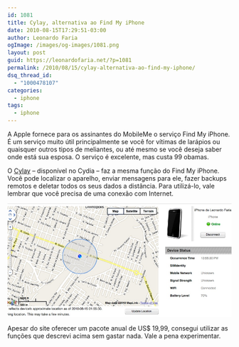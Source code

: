 ```yaml
---
id: 1081
title: Cylay, alternativa ao Find My iPhone
date: 2010-08-15T17:29:51-03:00
author: Leonardo Faria
ogImage: /images/og-images/1081.png
layout: post
guid: https://leonardofaria.net/?p=1081
permalink: /2010/08/15/cylay-alternativa-ao-find-my-iphone/
dsq_thread_id:
  - "1000478107"
categories:
  - iphone
tags:
  - iphone
---
```

A Apple fornece para os assinantes do MobileMe o serviço Find My iPhone. É um serviço muito útil principalmente se você for vítimas de larápios ou quaisquer outros tipos de meliantes, ou até mesmo se você deseja saber onde está sua esposa. O serviço é excelente, mas custa 99 obamas.

O [Cylay](https://www.cylay.com/r299388) – disponível no Cydia – faz a mesma função do Find My iPhone. Você pode localizar o aparelho, enviar mensagens para ele, fazer backups remotos e deletar todos os seus dados a distância. Para utilizá-lo, vale lembrar que você precisa de uma conexão com Internet.

<center>
  <img src="/wp-content/uploads/2010/08/cylay.jpg" />
</center>

Apesar do site oferecer um pacote anual de US$ 19,99, consegui utilizar as funções que descrevi acima sem gastar nada. Vale a pena experimentar.
